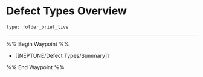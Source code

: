 # Defect Types Overview
 
```ccard
type: folder_brief_live
```
 
---
%% Begin Waypoint %%
- [[NEPTUNE/Defect Types/Summary]]

%% End Waypoint %%